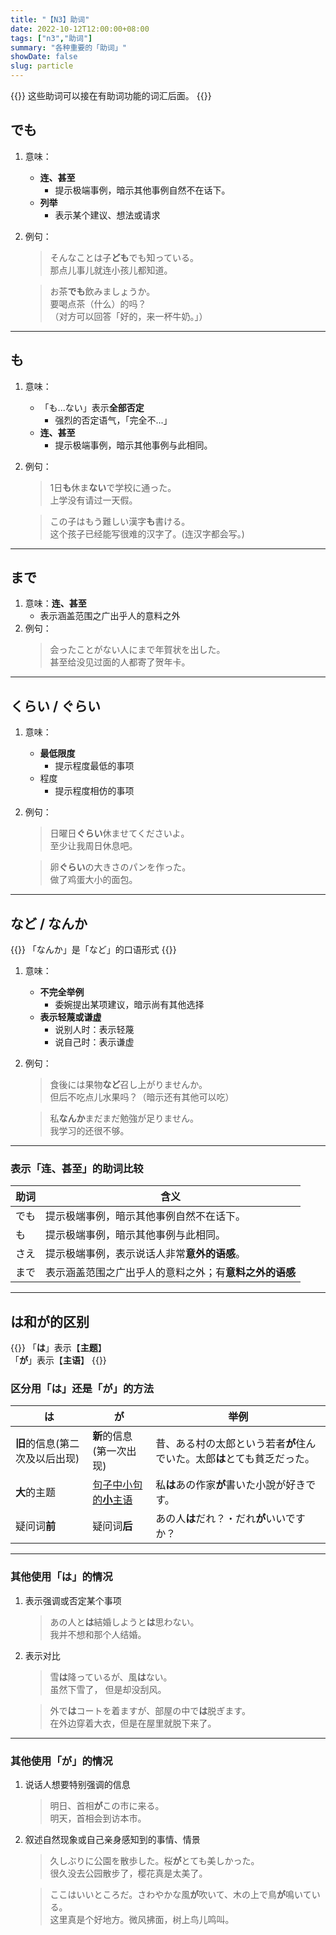 ```yaml
---
title: "【N3】助词"
date: 2022-10-12T12:00:00+08:00
tags: ["n3","助词"]
summary: "各种重要的「助词」"
showDate: false
slug: particle
---
```


{{<alert>}}
这些助词可以接在有助词功能的词汇后面。
{{</alert>}}


## でも
1. 意味：
    - **连、甚至**
        - 提示极端事例，暗示其他事例自然不在话下。
    - **列举**
        - 表示某个建议、想法或请求
2. 例句：
    > そんなことは子**ども**でも知っている。  
    那点儿事儿就连小孩儿都知道。

    > お茶**でも**飲みましょうか。  
    要喝点茶（什么）的吗？  
    （对方可以回答「好的，来一杯牛奶。」）

---
## も
1. 意味：
    - 「も...ない」表示**全部否定**
        - 强烈的否定语气，「完全不...」
    - **连、甚至**  
        - 提示极端事例，暗示其他事例与此相同。
2. 例句：
    > 1日**も**休ま**ない**で学校に通った。  
    上学没有请过一天假。

    > この子はもう難しい漢字**も**書ける。  
    这个孩子已经能写很难的汉字了。(连汉字都会写。)

---
## まで
1. 意味：**连、甚至**
    - 表示涵盖范围之广出乎人的意料之外
2. 例句：
    > 会ったことがない人にまで年賀状を出した。  
    甚至给没见过面的人都寄了贺年卡。

---
## くらい / ぐらい
1. 意味：
    - **最低限度**
        - 提示程度最低的事项
    - 程度
        - 提示程度相仿的事项
2. 例句：
    > 日曜日**ぐらい**休ませてくださいよ。  
    至少让我周日休息吧。

    > 卵**ぐらい**の大きさのパンを作った。  
    做了鸡蛋大小的面包。

---
## など / なんか
{{<alert>}}
「なんか」是「など」的口语形式
{{</alert>}}
1. 意味：
    - **不完全举例**
        - 委婉提出某项建议，暗示尚有其他选择
    - **表示轻蔑或谦虚**
        - 说别人时：表示轻蔑
        - 说自己时：表示谦虚
2. 例句：
    > 食後には果物**など**召し上がりませんか。  
    但后不吃点儿水果吗？（暗示还有其他可以吃）

    > 私**なんか**まだまだ勉強が足りません。  
    我学习的还很不够。

---
### 表示「连、甚至」的助词比较
| 助词 | 含义 |
| --- | --- |
| でも | 提示极端事例，暗示其他事例自然不在话下。 |
| も | 提示极端事例，暗示其他事例与此相同。 |
| さえ | 提示极端事例，表示说话人非常**意外的语感**。 |
| まで | 表示涵盖范围之广出乎人的意料之外；有**意料之外的语感** |

---
## は和が的区别
{{<alert>}}
「**は**」表示【**主题**】  
「**が**」表示【**主语**】
{{</alert>}}

### 区分用「は」还是「が」的方法
| は | が | 举例 |
| --- | --- | --- |
| **旧**的信息(第二次及以后出现) | **新**的信息(第一次出现) | 昔、ある村の太郎という若者**が**住んでいた。太郎**は**とても貧乏だった。 |
| **大**的主题 | [句子中小句的**小**主语](/minnano/25/#从句的主语) | 私**は**あの作家**が**書いた小說が好きです。 |
| 疑问词**前** | 疑问词**后** | あの人**は**だれ？・だれ**が**いいですか？ |

---
### 其他使用「は」的情况
1. 表示强调或否定某个事项
    > あの人と**は**結婚しようと**は**思わない。  
    我并不想和那个人结婚。

2. 表示对比
    > 雪**は**降っているが、風**は**ない。  
    虽然下雪了， 但是却没刮风。

    > 外で**は**コートを着ますが、部屋の中で**は**脱ぎます。  
    在外边穿着大衣，但是在屋里就脱下来了。

---
### 其他使用「が」的情况
1. 说话人想要特别强调的信息
    > 明日、首相**が**この市に来る。  
    明天，首相会到访本市。 

2. 叙述自然现象或自己亲身感知到的事情、情景
    > 久しぶりに公園を散歩した。桜**が**とても美しかった。  
    很久没去公园散步了，樱花真是太美了。

    > ここはいいところだ。さわやかな風**が**吹いて、木の上で鳥**が**鳴いている。  
    这里真是个好地方。微风拂面，树上鸟儿鸣叫。